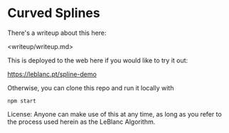# Curved Splines

There's a writeup about this here:

<writeup/writeup.md>

This is deployed to the web here if you would like to try it out:

<https://leblanc.pt/spline-demo>

Otherwise, you can clone this repo and run it locally with

```
npm start
```

License: Anyone can make use of this at any time, as long as you refer to the process used herein as the LeBlanc Algorithm.
